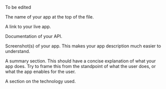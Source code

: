 To be edited

The name of your app at the top of the file.

A link to your live app.

Documentation of your API.

Screenshot(s) of your app. This makes your app 
description much easier to understand.

A summary section. This should have a concise explanation of what your app does. Try to frame this from the standpoint of what the user does, or what the app enables for the user.

A section on the technology used.
